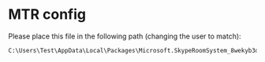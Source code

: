# MTR config

Please place this file in the following path (changing the user to match):

```
C:\Users\Test\AppData\Local\Packages\Microsoft.SkypeRoomSystem_8wekyb3d8bbwe\LocalState
```
